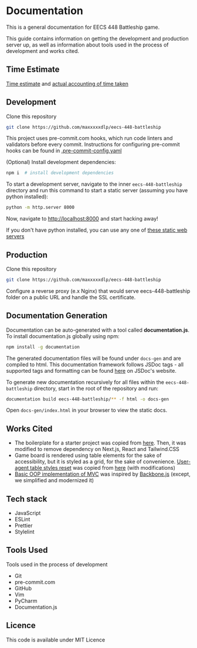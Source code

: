 # Documentation

This is a general documentation for EECS 448 Battleship game.

This guide contains information on getting the development and production server
up, as well as information about tools used in the process of development and
works cited.

## Time Estimate

[Time estimate](time-estimate.md) and
[actual accounting of time taken](time-accounting.md)

## Development

Clone this repository

```zsh
git clone https://github.com/maxxxxxdlp/eecs-448-battleship
```

This project uses pre-commit.com hooks, which run code linters and validators
before every commit. Instructions for configuring pre-commit hooks can be found
in [.pre-commit-config.yaml](../.pre-commit-config.yaml)

(Optional) Install development dependencies:

```zsh
npm i  # install development dependencies
```

To start a development server, navigate to the inner `eecs-448-battleship`
directory and run this command to start a static server (assuming you have
python installed):

```zsh
python -m http.server 8000
```

Now, navigate to [http://localhost:8000](http://localhost:8000) and start
hacking away!

If you don't have python installed, you can use any one of
[these static web servers](https://gist.github.com/willurd/5720255)

## Production

Clone this repository

```zsh
git clone https://github.com/maxxxxxdlp/eecs-448-battleship
```

Configure a reverse proxy (e.x Nginx) that would serve eecs-448-battleship
folder on a public URL and handle the SSL certificate.

## Documentation Generation

Documentation can be auto-generated with a tool called **documentation.js**. To
install documentation.js globally using npm:

```zsh
npm install -g documentation
```

The generated documentation files will be found under `docs-gen` and are
compiled to html. This documentation framework follows JSDoc tags - all
supported tags and formatting can be found [here](https://jsdoc.app/) on JSDoc's
website.

To generate new documentation recursively for all files within the
`eecs-448-battleship` directory, start in the root of the repository and run:

```zsh
documentation build eecs-448-battleship/** -f html -o docs-gen
```

Open `docs-gen/index.html` in your browser to view the static docs.

## Works Cited

- The boilerplate for a starter project was copied from
  [here](https://github.com/maxxxxxdlp/max.patii.uk). Then, it was modified to
  remove dependency on Next.js, React and Tailwind.CSS
- Game board is rendered using table elements for the sake of accessibility, but
  it is styled as a grid, for the sake of convenience.
  [User-agent table styles reset](https://github.com/maxxxxxdlp/eecs-448-battleship/blob/main/eecs-448-battleship/components/Board/styles.css#L12)
  was copied from [here](https://stackoverflow.com/a/27851231/8584605) (with
  modifications)
- [Basic OOP implementation of MVC](https://github.com/maxxxxxdlp/eecs-448-battleship/blob/1c3ab08b1ac0621307e7af35c2ad064e9491836a/eecs-448-battleship/lib/js/view.js#L11)
  was inspired by [Backbone.js](https://backbonejs.org/) (except, we simplified
  and modernized it)

## Tech stack

- JavaScript
- ESLint
- Prettier
- Stylelint

## Tools Used

Tools used in the process of development

- Git
- pre-commit.com
- GitHub
- Vim
- PyCharm
- Documentation.js

## Licence

This code is available under MIT Licence
